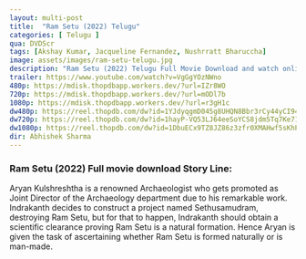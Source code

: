 ```yaml
---
layout: multi-post
title:  "Ram Setu (2022) Telugu"
categories: [ Telugu ]
qua: DVDScr
tags: [Akshay Kumar, Jacqueline Fernandez, Nushrratt Bharuccha]
image: assets/images/ram-setu-telugu.jpg
description: "Ram Setu (2022) Telugu Full Movie Download and watch online 720p low file size 500 mb."
trailer: https://www.youtube.com/watch?v=VgGgYOzNWno
480p: https://mdisk.thopdbapp.workers.dev/?url=IZr8WO
720p: https://mdisk.thopdbapp.workers.dev/?url=mODl7b
1080p: https://mdisk.thopdbapp.workers.dev/?url=r3gH1c
dw480p: https://reel.thopdb.com/dw?id=1YJdyqgmD045g8UHQN8Bbr3rCy44yCI94
dw720p: https://reel.thopdb.com/dw?id=1hayP-VQ53LJ64eeSoYCS8jdm5Tq7Ke71
dw1080p: https://reel.thopdb.com/dw?id=1DbuECx9TZ8JZ86z3zfr0XMAHwf5sKhPq
dir: Abhishek Sharma
---
```


### Ram Setu (2022) Full movie download Story Line:
Aryan Kulshreshtha is a renowned Archaeologist who gets promoted as Joint Director of the Archaeology department due to his remarkable work. Indrakanth decides to construct a project named Sethusamudram, destroying Ram Setu, but for that to happen, Indrakanth should obtain a scientific clearance proving Ram Setu is a natural formation. Hence Aryan is given the task of ascertaining whether Ram Setu is formed naturally or is man-made.
